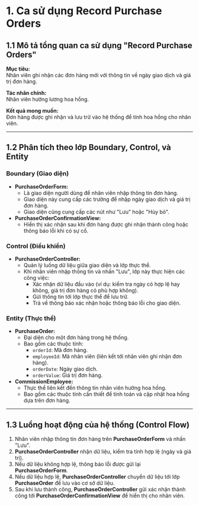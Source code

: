 # 1. Ca sử dụng Record Purchase Orders

## 1.1 Mô tả tổng quan ca sử dụng "Record Purchase Orders"

**Mục tiêu:**  
Nhân viên ghi nhận các đơn hàng mới với thông tin về ngày giao dịch và giá trị đơn hàng.

**Tác nhân chính:**  
Nhân viên hưởng lương hoa hồng.

**Kết quả mong muốn:**  
Đơn hàng được ghi nhận và lưu trữ vào hệ thống để tính hoa hồng cho nhân viên.

---

## 1.2 Phân tích theo lớp Boundary, Control, và Entity

### **Boundary (Giao diện)**
- **PurchaseOrderForm:**
  - Là giao diện người dùng để nhân viên nhập thông tin đơn hàng.
  - Giao diện này cung cấp các trường để nhập ngày giao dịch và giá trị đơn hàng.
  - Giao diện cũng cung cấp các nút như "Lưu" hoặc "Hủy bỏ".
- **PurchaseOrderConfirmationView:**
  - Hiển thị xác nhận sau khi đơn hàng được ghi nhận thành công hoặc thông báo lỗi khi có sự cố.

### **Control (Điều khiển)**
- **PurchaseOrderController:**
  - Quản lý luồng dữ liệu giữa giao diện và lớp thực thể.
  - Khi nhân viên nhập thông tin và nhấn "Lưu", lớp này thực hiện các công việc:
    - Xác nhận dữ liệu đầu vào (ví dụ: kiểm tra ngày có hợp lệ hay không, giá trị đơn hàng có phù hợp không).
    - Gửi thông tin tới lớp thực thể để lưu trữ.
    - Trả về thông báo xác nhận hoặc thông báo lỗi cho giao diện.

### **Entity (Thực thể)**
- **PurchaseOrder:**
  - Đại diện cho một đơn hàng trong hệ thống.
  - Bao gồm các thuộc tính:
    - `orderId`: Mã đơn hàng.
    - `employeeId`: Mã nhân viên (liên kết tới nhân viên ghi nhận đơn hàng).
    - `orderDate`: Ngày giao dịch.
    - `orderValue`: Giá trị đơn hàng.
- **CommissionEmployee:**
  - Thực thể liên kết đến thông tin nhân viên hưởng hoa hồng.
  - Bao gồm các thuộc tính cần thiết để tính toán và cập nhật hoa hồng dựa trên đơn hàng.

---

## 1.3 Luồng hoạt động của hệ thống (Control Flow)

1. Nhân viên nhập thông tin đơn hàng trên **PurchaseOrderForm** và nhấn "Lưu".
2. **PurchaseOrderController** nhận dữ liệu, kiểm tra tính hợp lệ (ngày và giá trị).
3. Nếu dữ liệu không hợp lệ, thông báo lỗi được gửi lại **PurchaseOrderForm**.
4. Nếu dữ liệu hợp lệ, **PurchaseOrderController** chuyển dữ liệu tới lớp **PurchaseOrder** để lưu vào cơ sở dữ liệu.
5. Sau khi lưu thành công, **PurchaseOrderController** gửi xác nhận thành công tới **PurchaseOrderConfirmationView** để hiển thị cho nhân viên.
